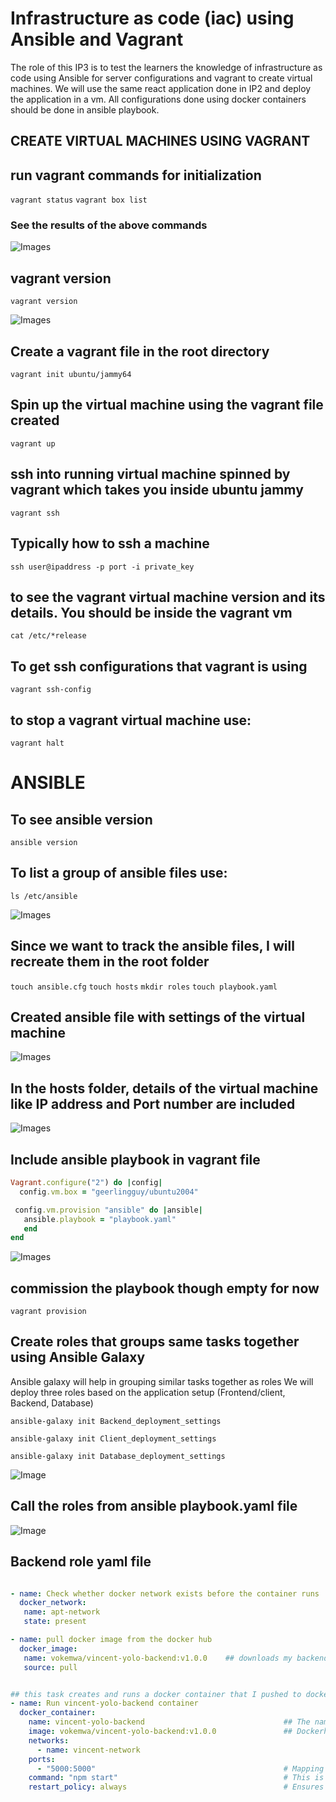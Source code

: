 # **Infrastructure as code (iac) using Ansible and Vagrant**
The role of this IP3 is to test the learners the knowledge of infrastructure as code using Ansible for server configurations and vagrant to create virtual machines. We will use the same react application done in IP2 and deploy the application in a vm. All configurations done using docker containers should be done in ansible playbook.

## **CREATE VIRTUAL MACHINES USING VAGRANT**

## run vagrant commands for initialization
`vagrant status`
`vagrant box list`

### See the results of the above commands

![Images](Images/vagrantcommands.png)

## vagrant version

`vagrant version`

![Images](Images/vagrant-version.png)

## Create a vagrant file in the root directory

`vagrant init ubuntu/jammy64`

## Spin up the virtual machine using the vagrant file created

`vagrant up`

## ssh into running virtual machine spinned by vagrant which takes you inside ubuntu jammy

`vagrant ssh`

## Typically how to ssh a machine

`ssh user@ipaddress -p port -i private_key`

## to see the vagrant virtual machine version and its details. You should be inside the vagrant vm

`cat /etc/*release`


## To get ssh configurations that vagrant is using

`vagrant ssh-config`

## to stop a vagrant virtual machine use:

`vagrant halt`

# **ANSIBLE**

## To see ansible version

`ansible version`

## To list a group of ansible files use:

`ls /etc/ansible`

![Images](Images/ListofAnsibleFiles.png)

## Since we want to track the ansible files, I will recreate them in the root folder

`touch ansible.cfg` `touch hosts` `mkdir roles` `touch playbook.yaml`

## Created ansible file with settings of the virtual machine


![Images](Images/Virtualmachine-settings.png)


## In the hosts folder, details of the virtual machine like IP address and Port number are included

![Images](Images/Detailsof-Hostsfile.png)

## Include ansible playbook in vagrant file

```ruby
Vagrant.configure("2") do |config| 
  config.vm.box = "geerlingguy/ubuntu2004"

 config.vm.provision "ansible" do |ansible|
   ansible.playbook = "playbook.yaml"
   end
end

```
![Images](Images/vagrantfile.png)

## commission the playbook though empty for now

`vagrant provision`

## Create roles that groups same tasks together using Ansible Galaxy

Ansible galaxy will help in grouping similar tasks together as roles
We will deploy three roles based on the application setup (Frontend/client, Backend, Database)

`ansible-galaxy init Backend_deployment_settings`

`ansible-galaxy init Client_deployment_settings`

`ansible-galaxy init Database_deployment_settings`


![Image](Images/Ansible-roles.png)

## Call the roles from ansible playbook.yaml file

![Image](Images/playbook-roles.png)


## Backend role yaml file

```yaml

- name: Check whether docker network exists before the container runs
  docker_network:
   name: apt-network
   state: present

- name: pull docker image from the docker hub
  docker_image:
   name: vokemwa/vincent-yolo-backend:v1.0.0    ## downloads my backend image that I pushed to docker hub
   source: pull                                 


## this task creates and runs a docker container that I pushed to docker hub repository
- name: Run vincent-yolo-backend container
  docker_container:
    name: vincent-yolo-backend                               ## The name of the container in the repository
    image: vokemwa/vincent-yolo-backend:v1.0.0               ## Dockerhub usernamme/container name:tag
    networks:
      - name: vincent-network
    ports:
      - "5000:5000"                                          # Mapping of host port 5000 to container port 5000. Therefore your backend app will be accessible on http://localhost:5000
    command: "npm start"                                     # This is the command Docker will run when starting the container. Here, it starts the Node.js backend using npm start
    restart_policy: always                                   # Ensures Docker will automatically restart the container if it stops or the system reboots.


```